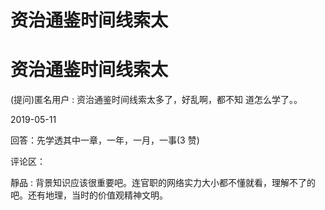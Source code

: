 # 资治通鉴时间线索太

# 资治通鉴时间线索太

(提问)匿名用户 : 资治通鉴时间线索太多了，好乱啊，都不知 道怎么学了。。

2019-05-11

回答：先学透其中一章，一年，一月，一事(3 赞)

评论区：

靜品 : 背景知识应该很重要吧。连官职的网络实力大小都不懂就看，理解不了的吧。还有地理，当时的价值观精神文明。